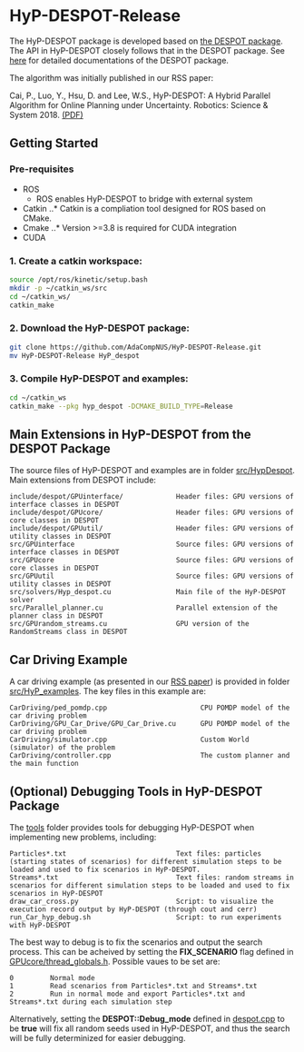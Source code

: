 # HyP-DESPOT-Release

The HyP-DESPOT package is developed based on [the DESPOT package](https://github.com/AdaCompNUS/despot). The API in HyP-DESPOT closely follows that in the DESPOT package. See [here](https://github.com/AdaCompNUS/despot/tree/API_redesign/doc) for detailed documentations of the DESPOT package.

The algorithm was initially published in our RSS paper:

Cai, P., Luo, Y., Hsu, D. and Lee, W.S., HyP-DESPOT: A Hybrid Parallel Algorithm for Online Planning under Uncertainty. Robotics: Science & System 2018. [(PDF)](http://motion.comp.nus.edu.sg/wp-content/uploads/2018/06/rss18hyp.pdf)

## Getting Started

### Pre-requisites
* ROS
  * ROS enables HyP-DESPOT to bridge with external system 
* Catkin
..* Catkin is a compliation tool designed for ROS based on CMake.
* Cmake 
..* Version >=3.8 is required for CUDA integration
* CUDA

### 1. Create a catkin workspace:
```bash
source /opt/ros/kinetic/setup.bash
mkdir -p ~/catkin_ws/src
cd ~/catkin_ws/
catkin_make
```
### 2. Download the HyP-DESPOT package:
```bash
git clone https://github.com/AdaCompNUS/HyP-DESPOT-Release.git
mv HyP-DESPOT-Release HyP_despot
```
### 3. Compile HyP-DESPOT and examples:
```bash
cd ~/catkin_ws
catkin_make --pkg hyp_despot -DCMAKE_BUILD_TYPE=Release 
```
## Main Extensions in HyP-DESPOT from the DESPOT Package
The source files of HyP-DESPOT and examples are in folder [src/HypDespot](src/HypDespot). Main extensions from DESPOT include:
```
include/despot/GPUinterface/             Header files: GPU versions of interface classes in DESPOT
include/despot/GPUcore/                  Header files: GPU versions of core classes in DESPOT
include/despot/GPUutil/                  Header files: GPU versions of utility classes in DESPOT
src/GPUinterface                         Source files: GPU versions of interface classes in DESPOT
src/GPUcore                              Source files: GPU versions of core classes in DESPOT
src/GPUutil                              Source files: GPU versions of utility classes in DESPOT
src/solvers/Hyp_despot.cu                Main file of the HyP-DESPOT solver
src/Parallel_planner.cu                  Parallel extension of the planner class in DESPOT
src/GPUrandom_streams.cu                 GPU version of the RandomStreams class in DESPOT
```

## Car Driving Example
A car driving example (as presented in our [RSS paper](http://motion.comp.nus.edu.sg/wp-content/uploads/2018/06/rss18hyp.pdf)) is provided in folder [src/HyP_examples](src/HyP_examples). The key files in this example are:
```
CarDriving/ped_pomdp.cpp                       CPU POMDP model of the car driving problem
CarDriving/GPU_Car_Drive/GPU_Car_Drive.cu      GPU POMDP model of the car driving problem
CarDriving/simulator.cpp                       Custom World (simulator) of the problem
CarDriving/controller.cpp                      The custom planner and the main function
```

## (Optional) Debugging Tools in HyP-DESPOT Package
The  [tools](tools) folder provides tools for debugging HyP-DESPOT when implementing new problems, including:
```
Particles*.txt                           Text files: particles (starting states of scenarios) for different simulation steps to be loaded and used to fix scenarios in HyP-DESPOT.
Streams*.txt                             Text files: random streams in scenarios for different simulation steps to be loaded and used to fix scenarios in HyP-DESPOT
draw_car_cross.py                        Script: to visualize the execution record output by HyP-DESPOT (through cout and cerr)
run_Car_hyp_debug.sh                     Script: to run experiments with HyP-DESPOT
```
The best way to debug is to fix the scenarios and output the search process. This can be acheived by setting the **FIX_SCENARIO** flag defined in [GPUcore/thread_globals.h](src/HypDespot/include/despot/GPUcore/thread_globals.h). Possible vaues to be set are:
```
0         Normal mode
1         Read scenarios from Particles*.txt and Streams*.txt
2         Run in normal mode and export Particles*.txt and Streams*.txt during each simulation step
```
Alternatively, setting the **DESPOT::Debug_mode** defined in [despot.cpp](src/HypDespot/src/solver/despot.cpp) to be **true** will fix all random seeds used in HyP-DESPOT, and thus the search will be fully determinized for easier debugging.

